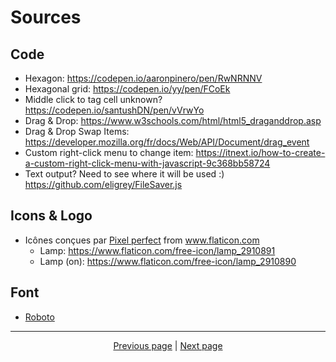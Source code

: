 # Sources

## Code

- Hexagon: <https://codepen.io/aaronpinero/pen/RwNRNNV>
- Hexagonal grid: <https://codepen.io/yy/pen/FCoEk>
- Middle click to tag cell unknown? <https://codepen.io/santushDN/pen/vVrwYo>
- Drag & Drop: <https://www.w3schools.com/html/html5_draganddrop.asp>
- Drag & Drop Swap Items: <https://developer.mozilla.org/fr/docs/Web/API/Document/drag_event>
- Custom right-click menu to change item: <https://itnext.io/how-to-create-a-custom-right-click-menu-with-javascript-9c368bb58724>
- Text output? Need to see where it will be used :) <https://github.com/eligrey/FileSaver.js>

## Icons & Logo

- <div>Icônes conçues par <a href="https://icon54.com/" title="Pixel perfect">Pixel perfect</a> from <a href="https://www.flaticon.com/fr/" title="Flaticon">www.flaticon.com</a></div>

  - Lamp: <https://www.flaticon.com/free-icon/lamp_2910891>
  - Lamp (on): <https://www.flaticon.com/free-icon/lamp_2910890>

## Font

- [Roboto](<https://fonts.google.com/specimen/Roboto>)

<hr>

<div align="center">
<a href="https://github.com/kevingrillet/AFKArena-LabHelper/wiki/Get-Started">Previous page</a>
|
<a href="https://github.com/kevingrillet/AFKArena-LabHelper/wiki/Contribute">Next page</a>
</div>
